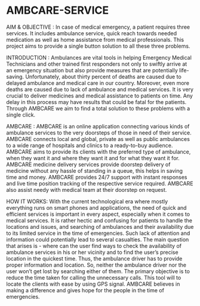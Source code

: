 # AMBCARE-SERVICE

AIM & OBJECTIVE :
In case of medical emergency, a patient requires three services. It includes ambulance service, quick reach towards needed medication as well as home assistance from medical professionals. This project aims to provide a single button solution to all these three problems.

INTRODUCTION :
Ambulances are vital tools in helping Emergency Medical Technicians and other trained first responders not only to swiftly arrive at an emergency situation but also provide measures that are potentially life-saving. Unfortunately, about thirty percent of deaths are caused due to delayed ambulance and medical care in our country. Moreover, even more deaths are caused due to lack of ambulance and medical services. It is very crucial to deliver medicines and medical assistance to patients on time. Any delay in this process may have results that could be fatal for the patients. Through AMBCARE we aim to find a total solution to these problems with a single click.

AMBCARE :
AMBCARE is an online application connecting various kinds of ambulance services to the very doorsteps of those in need of their service. AMBCARE connects local and global, private as well as public ambulances to a wide range of hospitals and clinics to a ready-to-buy audience. AMBCARE aims to provide its clients with the preferred type of ambulance, when they want it and where they want it and for what they want it for.
AMBCARE medicine delivery services provide doorstep delivery of medicine without any hassle of standing in a queue, this helps in saving time and money. AMBCARE provides 24/7 support with instant responses and live time position tracking of the respective service required. AMBCARE also assist needy with medical team at their doorstep on request.

HOW IT WORKS:
With the current technological era where mostly everything runs on smart phones and applications, the need of quick and efficient services is important in every aspect, especially when it comes to medical services. It is rather hectic and confusing for patients to handle the locations and issues, and searching of ambulances and their availability due to its limited service in the time of emergencies. Such lack of attention and information could potentially lead to several casualties. The main question that arises is - where can the user find ways to check the availability of ambulance services in his or her vicinity and to find the user’s precise location in the quickest time. Thus, the ambulance driver has to provide proper information and location. So, neither the ambulance driver nor the user won’t get lost by searching either of them. The primary objective is to reduce the time taken for calling the unnecessary calls. This tool will to locate the clients with ease by using GPS signal. AMBCARE believes in making a difference and gives hope for the people in the time of emergencies.
